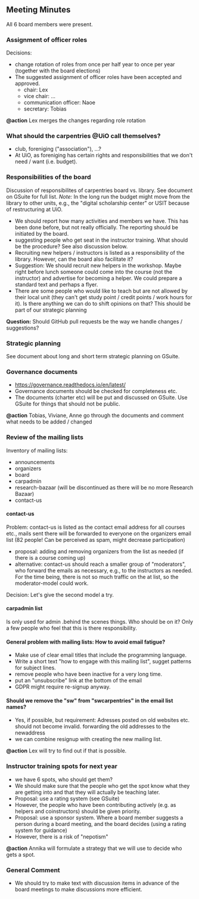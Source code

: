 ## Meeting Minutes

All 6 board members were present.

### Assignment of officer roles

Decisions:
- change rotation of roles from once per half year to once per year (together with the board elections)
- The suggested assignment of officer roles have been accepted and approved. 
    - chair: Lex
    - vice chair: ...
    - communication officer: Naoe
    - secretary: Tobias

**@action** Lex merges the changes regarding role rotation

### What should the carpentries @UiO  call themselves?

- club, foreniging ("association"), ...? 
- At UiO, as foreniging has certain rights and responsibilities that we don't need / want (i.e. budget).

### Responsibilities of the board

Discussion of responsibilites of carpentries board vs. library. See document on GSuite for full list.
_Note:_ In the long run the budget might move from the library to other units, e.g., the "digital scholarship center" or USIT because of restructuring at UiO.

- We should report how many activities and members we have. This has been done before, but not really officially. The reporting should be initiated by the board.
- suggesting people who get seat in the instructor training. What should be the procedure? See also discussion below.
- Recruiting new helpers / instructors is listed as a responsibility of the library. However, can the board also facilitate it?
- Suggestion: We should recruit new helpers in the workshop. Maybe right before lunch someone could come into the course (not the instructor) and advertise for becoming a helper. We could prepare a standard text and perhaps a flyer. 
- There are some people who would like to teach but are not allowed by their local unit (they can't get study point / credit points / work hours for it). Is there anything we can do to shift opinions on that? This should be part of our strategic planning

**Question:** Should GitHub pull requests be the way we handle changes / suggestions? 

### Strategic planning 

See document about long and short term strategic planning on GSuite. 

### Governance documents 

- https://governance.readthedocs.io/en/latest/
- Governance documents should be checked for completeness etc.
- The documents (charter etc) will be put and discussed on GSuite. Use GSuite for things that should not be public.

**@action** Tobias, Viviane, Anne go through the documents and comment what needs to be added / changed

### Review of the mailing lists

Inventory of mailing lists:

- announcements
- organizers
- board
- carpadmin
- research-bazaar (will be discontinued as there will be no more Research Bazaar)
- contact-us

#### contact-us

Problem: contact-us is listed as the contact email address for all courses etc., mails sent there will be forwarded to 
everyone on the organizers email list (82 people! Can be perceived as spam, might decrease participation)

- proposal: adding and removing organizers from the list as needed (if there is a course coming up)
- alternative: contact-us should reach a smaller group of "moderators", who forward the emails as necessary, e.g., to the instructors as needed.
For the time being, there is not so much traffic on the at list, so the moderator-model could work.

Decision: Let's give the second model a try.

#### carpadmin list 

Is only used for admin .behind the scenes things. Who should be on it? Only a few people who feel that this is there responsibility. 

#### General problem with mailing lists: How to avoid email fatigue?

- Make use of clear email titles that include the programming language.
- Write a short text "how to engage with this mailing list", sugget patterns for subject lines.
- remove people who have been inactive for a very long time.
- put an "unsubscribe" link at the bottom of the email
- GDPR might require re-signup anyway. 

#### Should we remove the "sw" from "swcarpentries" in the email list names?

- Yes, if possible, but requirement: Adresses posted on old websites etc. should not become invalid. forwarding the old addresses to the newaddress
- we can combine resignup with creating the new mailing list.

**@action** Lex will try to find out if that is possible.

### Instructor training spots for next year

- we have 6 spots, who should get them?
- We should make sure that the people who get the spot know what they are getting into and that they will actually be teaching later.
- Proposal: use a rating system (see GSuite)
- However, the people who have been contributing actively (e.g. as helpers and coinstructors) should be given priority. 
- Proposal: use a sponsor system. Where a board member suggests a person during a board meeting, and the board decides (using a rating system for guidance)
- However, there is a risk of "nepotism"

**@action** Annika will formulate a strategy that we will use to decide who gets a spot.

### General Comment

- We should try to make text with discussion items in advance of the board meetings to make discussions more efficient.
